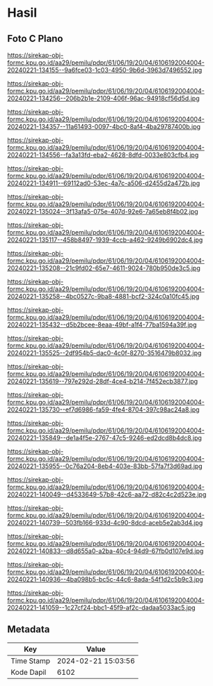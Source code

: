 # Hasil

## Foto C Plano

https://sirekap-obj-formc.kpu.go.id/aa29/pemilu/pdpr/61/06/19/20/04/6106192004004-20240221-134155--9a6fce03-1c03-4950-9b6d-3963d7496552.jpg

https://sirekap-obj-formc.kpu.go.id/aa29/pemilu/pdpr/61/06/19/20/04/6106192004004-20240221-134256--206b2b1e-2109-406f-96ac-94918cf56d5d.jpg

https://sirekap-obj-formc.kpu.go.id/aa29/pemilu/pdpr/61/06/19/20/04/6106192004004-20240221-134357--11a61493-0097-4bc0-8af4-4ba29787400b.jpg

https://sirekap-obj-formc.kpu.go.id/aa29/pemilu/pdpr/61/06/19/20/04/6106192004004-20240221-134556--fa3a13fd-eba2-4628-8dfd-0033e803cfb4.jpg

https://sirekap-obj-formc.kpu.go.id/aa29/pemilu/pdpr/61/06/19/20/04/6106192004004-20240221-134911--69112ad0-53ec-4a7c-a506-d2455d2a472b.jpg

https://sirekap-obj-formc.kpu.go.id/aa29/pemilu/pdpr/61/06/19/20/04/6106192004004-20240221-135024--3f13afa5-075e-407d-92e6-7a65eb8f4b02.jpg

https://sirekap-obj-formc.kpu.go.id/aa29/pemilu/pdpr/61/06/19/20/04/6106192004004-20240221-135117--458b8497-1939-4ccb-a462-9249b6902dc4.jpg

https://sirekap-obj-formc.kpu.go.id/aa29/pemilu/pdpr/61/06/19/20/04/6106192004004-20240221-135208--21c9fd02-65e7-4611-9024-780b950de3c5.jpg

https://sirekap-obj-formc.kpu.go.id/aa29/pemilu/pdpr/61/06/19/20/04/6106192004004-20240221-135258--4bc0527c-9ba8-4881-bcf2-324c0a10fc45.jpg

https://sirekap-obj-formc.kpu.go.id/aa29/pemilu/pdpr/61/06/19/20/04/6106192004004-20240221-135432--d5b2bcee-8eaa-49bf-a1f4-77ba1594a39f.jpg

https://sirekap-obj-formc.kpu.go.id/aa29/pemilu/pdpr/61/06/19/20/04/6106192004004-20240221-135525--2df954b5-dac0-4c0f-8270-3516479b8032.jpg

https://sirekap-obj-formc.kpu.go.id/aa29/pemilu/pdpr/61/06/19/20/04/6106192004004-20240221-135619--797e292d-28df-4ce4-b214-7f452ecb3877.jpg

https://sirekap-obj-formc.kpu.go.id/aa29/pemilu/pdpr/61/06/19/20/04/6106192004004-20240221-135730--ef7d6986-fa59-4fe4-8704-397c98ac24a8.jpg

https://sirekap-obj-formc.kpu.go.id/aa29/pemilu/pdpr/61/06/19/20/04/6106192004004-20240221-135849--de1a4f5e-2767-47c5-9246-ed2dcd8b4dc8.jpg

https://sirekap-obj-formc.kpu.go.id/aa29/pemilu/pdpr/61/06/19/20/04/6106192004004-20240221-135955--0c76a204-8eb4-403e-83bb-57fa7f3d69ad.jpg

https://sirekap-obj-formc.kpu.go.id/aa29/pemilu/pdpr/61/06/19/20/04/6106192004004-20240221-140049--d4533649-57b8-42c6-aa72-d82c4c2d523e.jpg

https://sirekap-obj-formc.kpu.go.id/aa29/pemilu/pdpr/61/06/19/20/04/6106192004004-20240221-140739--503fb166-933d-4c90-8dcd-aceb5e2ab3d4.jpg

https://sirekap-obj-formc.kpu.go.id/aa29/pemilu/pdpr/61/06/19/20/04/6106192004004-20240221-140833--d8d655a0-a2ba-40c4-94d9-67fb0d107e9d.jpg

https://sirekap-obj-formc.kpu.go.id/aa29/pemilu/pdpr/61/06/19/20/04/6106192004004-20240221-140936--4ba098b5-bc5c-44c6-8ada-54f1d2c5b9c3.jpg

https://sirekap-obj-formc.kpu.go.id/aa29/pemilu/pdpr/61/06/19/20/04/6106192004004-20240221-141059--1c27cf24-bbc1-45f9-af2c-dadaa5033ac5.jpg


## Metadata

| Key        | Value               |
| ---------- | ------------------- |
| Time Stamp | 2024-02-21 15:03:56 |
| Kode Dapil | 6102                |



